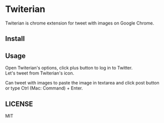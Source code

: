 # Twiterian

Twiterian is chrome extension for tweet with images on Google Chrome.

## Install

## Usage

Open Twiterian's options, click plus button to log in to Twitter.  
Let's tweet from Twiterian's icon.  

Can tweet with images to paste the image in textarea and click post button or type Ctrl (Mac: Command) + Enter.

## LICENSE
MIT
